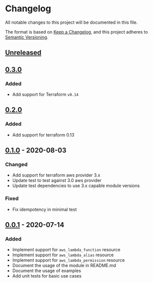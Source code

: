 # Changelog

All notable changes to this project will be documented in this file.

The format is based on [Keep a Changelog](https://keepachangelog.com/en/1.0.0/),
and this project adheres to [Semantic Versioning](https://semver.org/spec/v2.0.0.html).

## [Unreleased]

## [0.3.0]

### Added

- Add support for Terraform `v0.14`

## [0.2.0]

### Added

- Add support for terraform 0.13

## [0.1.0] - 2020-08-03

### Changed

- Add support for terraform aws provider 3.x
- Update test to test against 3.0 aws provider
- Update test dependencies to use 3.x capable module versions

### Fixed

- Fix idempotency in minimal test

## [0.0.1] - 2020-07-14

### Added

- Implement support for `aws_lambda_function` resource
- Implement support for `aws_lambda_alias` resource
- Implement support for `aws_lambda_permission` resource
- Document the usage of the module in README.md
- Document the usage of examples
- Add unit tests for basic use cases

<!-- markdown-link-check-disable -->

[unreleased]: https://github.com/mineiros-io/terraform-aws-lambda-function/compare/v0.3.0...HEAD
[0.3.0]: https://github.com/mineiros-io/terraform-aws-lambda-function/compare/v0.2.0...v0.3.0

<!-- markdown-link-check-disabled -->

[0.2.0]: https://github.com/mineiros-io/terraform-aws-lambda-function/compare/v0.1.0...v0.2.0
[0.1.0]: https://github.com/mineiros-io/terraform-aws-lambda-function/compare/v0.0.1...v0.1.0
[0.0.1]: https://github.com/mineiros-io/terraform-aws-lambda-function/releases/tag/v0.0.1
